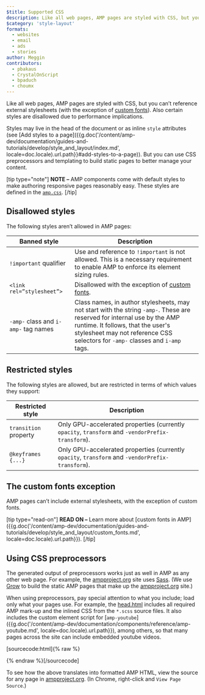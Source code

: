 ```yaml
---
$title: Supported CSS
description: Like all web pages, AMP pages are styled with CSS, but you can't reference external stylesheets with the exception of custom fonts. Also certain styles are disallowed ...
$category: 'style-layout'
formats:
  - websites
  - email
  - ads
  - stories
author: Meggin
contributors:
  - pbakaus
  - CrystalOnScript
  - bpaduch
  - choumx
---
```


Like all web pages, AMP pages are styled with CSS,
but you can’t reference external stylesheets
(with the exception of [custom fonts](#the-custom-fonts-exception)).
Also certain styles are disallowed due to performance implications.

Styles may live in the head of the document or as inline `style` attributes
(see [Add styles to a page]({{g.doc('/content/amp-dev/documentation/guides-and-tutorials/develop/style_and_layout/index.md', locale=doc.locale).url.path}}#add-styles-to-a-page)).
But you can use CSS preprocessors and templating to build static pages
to better manage your content.

[tip type="note"]
**NOTE –**  AMP components come with default styles to make authoring responsive pages reasonably easy. These styles are defined in the [`amp.css`](https://github.com/ampproject/amphtml/blob/master/css/amp.css).
[/tip]

## Disallowed styles

The following styles aren’t allowed in AMP pages:

<table>
  <thead>
    <tr>
      <th class="col-thirty" data-th="Banned style">Banned style</th>
      <th data-th="Description">Description</th>
    </tr>
  </thead>
  <tbody>
    <tr>
      <td data-th="Banned style"><code>!important</code> qualifier </td>
      <td data-th="Description">Use and reference to <code>!important</code> is not allowed.
      This is a necessary requirement to enable AMP to enforce its element sizing rules.</td>
    </tr>
    <tr>
      <td data-th="Banned style"><code>&lt;link rel=”stylesheet”&gt;</code></td>
      <td data-th="Description">Disallowed with the exception of <a href="#the-custom-fonts-exception">custom fonts</a>.</td>
    </tr>
    <tr>
      <td data-th="Banned style"><code>-amp-</code> class and <code>i-amp-</code> tag names</td>
      <td data-th="Description">Class names, in author stylesheets, may not start with the string <code>-amp-</code>. These are reserved for internal use by the AMP runtime. It follows, that the user's stylesheet may not reference CSS selectors for <code>-amp-</code> classes and <code>i-amp</code> tags.</td>
    </tr>
  </tbody>
</table>

## Restricted styles

The following styles are allowed, but are restricted in terms of which values
they support:

<table>
  <thead>
    <tr>
      <th class="col-thirty" data-th="Banned style">Restricted style</th>
      <th data-th="Description">Description</th>
    </tr>
  </thead>
  <tbody>
    <tr>
      <td data-th="Restricted style"><code>transition</code> property</td>
      <td data-th="Description">Only GPU-accelerated properties (currently <code>opacity</code>, <code>transform</code> and <code>-vendorPrefix-transform</code>).</td>
    </tr>
    <tr>
      <td data-th="Restricted style"><code>@keyframes {...}</code></td>
      <td data-th="Description">Only GPU-accelerated properties (currently <code>opacity</code>, <code>transform</code> and <code>-vendorPrefix-transform</code>).</td>
    </tr>
  </tbody>
</table>

## The custom fonts exception

AMP pages can’t include external stylesheets, with the exception of custom fonts.

[tip type="read-on"]
**READ ON –** Learn more about [custom fonts in AMP]({{g.doc('/content/amp-dev/documentation/guides-and-tutorials/develop/style_and_layout/custom_fonts.md', locale=doc.locale).url.path}}).
[/tip]

## Using CSS preprocessors

The generated output of preprocessors works just as well in AMP as any other web page.
For example, the [ampproject.org](https://www.ampproject.org/) site uses
[Sass](http://sass-lang.com/).
(We use [Grow](http://grow.io/) to build the static AMP pages
that make up the [ampproject.org](https://www.ampproject.org/) site.)

When using preprocessors,
pay special attention to what you include; load only what your pages use.
For example, the
[head.html](https://github.com/ampproject/docs/blob/master/views/partials/head.html)
includes all required AMP mark-up and the inlined CSS from the `*.scss` source files.
It also includes the custom element script for
[`amp-youtube`]({{g.doc('/content/amp-dev/documentation/components/reference/amp-youtube.md', locale=doc.locale).url.path}}), among others,
so that many pages across the site can include embedded youtube videos.

[sourcecode:html]{% raw %}
<head>
  <meta charset="utf-8">
  <meta name="viewport" content="width=device-width,minimum-scale=1,initial-scale=1">
  <meta property="og:description" content="{% if doc.description %}{{doc.description}} – {% endif %}Accelerated Mobile Pages Project">
  <meta name="description" content="{% if doc.description %}{{doc.description}} – {% endif %}Accelerated Mobile Pages Project">

  <title>Accelerated Mobile Pages Project</title>
  <link rel="icon" href="/static/img/amp_favicon.png">
  <link rel="canonical" href="https://www.ampproject.org{{doc.url.path}}">
  <link href="https://fonts.googleapis.com/css?family=Roboto:200,300,400,500,700" rel="stylesheet">
  <style amp-custom>
  {% include "/assets/css/main.min.css" %}
  </style>

  <style amp-boilerplate>body{-webkit-animation:-amp-start 8s steps(1,end) 0s 1 normal both;-moz-animation:-amp-start 8s steps(1,end) 0s 1 normal both;-ms-animation:-amp-start 8s steps(1,end) 0s 1 normal both;animation:-amp-start 8s steps(1,end) 0s 1 normal both}@-webkit-keyframes -amp-start{from{visibility:hidden}to{visibility:visible}}@-moz-keyframes -amp-start{from{visibility:hidden}to{visibility:visible}}@-ms-keyframes -amp-start{from{visibility:hidden}to{visibility:visible}}@-o-keyframes -amp-start{from{visibility:hidden}to{visibility:visible}}@keyframes -amp-start{from{visibility:hidden}to{visibility:visible}}</style><noscript><style amp-boilerplate>body{-webkit-animation:none;-moz-animation:none;-ms-animation:none;animation:none}</style></noscript>
  <script async src="https://cdn.ampproject.org/v0.js"></script>
  <script async custom-element="amp-carousel" src="https://cdn.ampproject.org/v0/amp-carousel-0.1.js"></script>
  <script async custom-element="amp-analytics" src="https://cdn.ampproject.org/v0/amp-analytics-0.1.js"></script>
  <script async custom-element="amp-lightbox" src="https://cdn.ampproject.org/v0/amp-lightbox-0.1.js"></script>
  <script async custom-element="amp-youtube" src="https://cdn.ampproject.org/v0/amp-youtube-0.1.js"></script>
  <script async custom-element="amp-sidebar" src="https://cdn.ampproject.org/v0/amp-sidebar-0.1.js"></script>
  <script async custom-element="amp-iframe" src="https://cdn.ampproject.org/v0/amp-iframe-0.1.js"></script>
</head>
{% endraw %}[/sourcecode]

To see how the above translates into formatted AMP HTML,
view the source for any page in [ampproject.org](https://www.ampproject.org/).
(In Chrome, right-click and `View Page Source`.)
